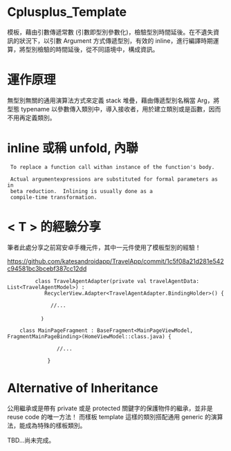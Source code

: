 # Cplusplus_Template

模板，藉由引數傳遞常數 (引數即型別參數化)，檢驗型別時間延後。在不遺失資訊的狀況下，以引數 Argument 方式傳遞型別，有效的 inline，進行編譯時期運算，將型別檢驗的時間延後，從不同語境中，構成資訊。

# 運作原理

無型別無關的通用演算法方式來定義 stack 堆疊，藉由傳遞型別名稱當 Arg，將型態 typename 以參數傳入類別中，導入接收者，用於建立類別或是函數，因而不用再定義類別。

# inline 或稱 unfold, 內聯

     To replace a function call withan instance of the function's body.  
     
     Actual argumentexpressions are substituted for formal parameters as in
     beta reduction.  Inlining is usually done as a
     compile-time transformation.

# < T > 的經驗分享
	
筆者此處分享之前寫安卓手機元件，其中一元件使用了<T>模板型別的經驗！

https://github.com/katesandroidapp/TravelApp/commit/1c5f08a21d281e542c94581bc3bcebf387cc12dd



             class TravelAgentAdapter(private val travelAgentData: List<TravelAgentModel>) :
                RecyclerView.Adapter<TravelAgentAdapter.BindingHolder>() {

                  //...

               ｝


>>>


		class MainPageFragment : BaseFragment<MainPageViewModel, FragmentMainPageBinding>(HomeViewModel::class.java) {

                    //...

                 }
		 
>>>

# Alternative of Inheritance

公用繼承或是帶有 private 或是 protected 關鍵字的保護物件的繼承，並非是 reuse code 的唯一方法！
而樣板 template 這樣的類別搭配通用 generic 的演算法，能成為特殊的樣板類別。

TBD...尚未完成。
